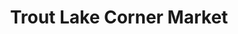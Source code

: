 ---
title: "Trout Lake Corner Market"
url: /trout-lake/trout-lake-corner-market/
shop: convenience
---